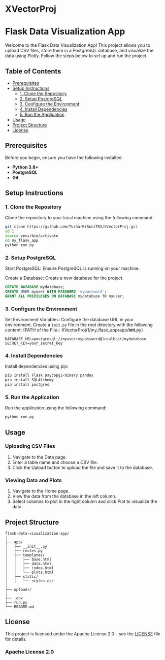 # XVectorProj
# Flask Data Visualization App

Welcome to the Flask Data Visualization App! This project allows you to upload CSV files, store them in a PostgreSQL database, and visualize the data using Plotly. Follow the steps below to set up and run the project.

## Table of Contents

- [Prerequisites](#prerequisites)
- [Setup Instructions](#setup-instructions)
  - [1. Clone the Repository](#1-clone-the-repository)
  - [2. Setup PostgreSQL](#2-setup-postgresql)
  - [3. Configure the Environment](#3-configure-the-environment)
  - [4. Install Dependencies](#4-install-dependencies)
  - [5. Run the Application](#5-run-the-application)
- [Usage](#usage)
- [Project Structure](#project-structure)
- [License](#license)

## Prerequisites

Before you begin, ensure you have the following installed:

- **Python 3.8+**
- **PostgreSQL**
- **Git**

## Setup Instructions

### 1. Clone the Repository

Clone the repository to your local machine using the following command:

```sh
git clone https://github.com/TusharKrSoniTKS/XVectorProj.git
cd 1
source venv/bin/activate
cd my_flask_app
python run.py
```

### 2. Setup PostgreSQL

Start PostgreSQL: Ensure PostgreSQL is running on your machine.

Create a Database: Create a new database for the project.

```sql
CREATE DATABASE mydatabase;
CREATE USER myuser WITH PASSWORD 'mypassword';
GRANT ALL PRIVILEGES ON DATABASE mydatabase TO myuser;
```
### 3. Configure the Environment

Set Environment Variables: Configure the database URL in your environment. Create a `init.py` file in the root directory with the following content: (PATH of the File-: XVectorProj/1/my_flask_app/app/__init__.py)

```env
DATABASE_URL=postgresql://myuser:mypassword@localhost/mydatabase
SECRET_KEY=your_secret_key
```

### 4. Install Dependencies

Install dependencies using pip:

```sh
pip install Flask psycopg2-binary pandas
pip install SQLAlchemy
pip install postgres
```

### 5. Run the Application

Run the application using the following command:

```sh
python run.py
```

## Usage

### Uploading CSV Files

1. Navigate to the Data page.
2. Enter a table name and choose a CSV file.
3. Click the Upload button to upload the file and save it to the database.

### Viewing Data and Plots

1. Navigate to the Home page.
2. View the data from the database in the left column.
3. Select columns to plot in the right column and click Plot to visualize the data.


## Project Structure

```plaintext
flask-data-visualization-app/
│
├── app/
│   ├── __init__.py
│   ├── routes.py
│   ├── templates/
│   │   ├── base.html
│   │   ├── data.html
│   │   ├── index.html
│   │   └── plots.html
│   ├── static/
│   │   └── styles.css
│
├── uploads/
│
├── .env
├── run.py
└── README.md
```

## License

This project is licensed under the Apache License 2.0 - see the [LICENSE](LICENSE) file for details.

### Apache License 2.0


